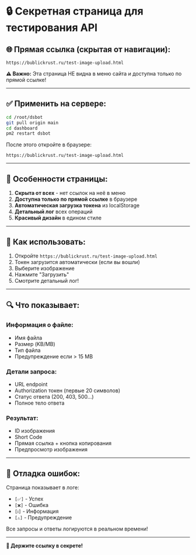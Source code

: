 # 🔒 Секретная страница для тестирования API

## 🌐 Прямая ссылка (скрытая от навигации):

```
https://bublickrust.ru/test-image-upload.html
```

**⚠️ Важно:** Эта страница НЕ видна в меню сайта и доступна только по прямой ссылке!

---

## ✅ Применить на сервере:

```bash
cd /root/dsbot
git pull origin main
cd dashboard
pm2 restart dsbot
```

После этого откройте в браузере:
```
https://bublickrust.ru/test-image-upload.html
```

---

## 🎯 Особенности страницы:

1. **Скрыта от всех** - нет ссылок на неё в меню
2. **Доступна только по прямой ссылке** в браузере
3. **Автоматическая загрузка токена** из localStorage
4. **Детальный лог** всех операций
5. **Красивый дизайн** в едином стиле

---

## 📱 Как использовать:

1. Откройте `https://bublickrust.ru/test-image-upload.html`
2. Токен загрузится автоматически (если вы вошли)
3. Выберите изображение
4. Нажмите "Загрузить"
5. Смотрите детальный лог!

---

## 🔍 Что показывает:

### Информация о файле:
- Имя файла
- Размер (KB/MB)
- Тип файла
- Предупреждение если > 15 MB

### Детали запроса:
- URL endpoint
- Authorization токен (первые 20 символов)
- Статус ответа (200, 403, 500...)
- Полное тело ответа

### Результат:
- ID изображения
- Short Code
- Прямая ссылка + кнопка копирования
- Предпросмотр изображения

---

## 🐛 Отладка ошибок:

Страница показывает в логе:
- `[✅]` - Успех
- `[❌]` - Ошибка
- `[ℹ️]` - Информация
- `[⚠️]` - Предупреждение

Все запросы и ответы логируются в реальном времени!

---

**🔐 Держите ссылку в секрете!**

